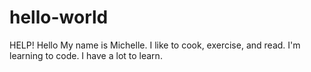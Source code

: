 # hello-world
HELP!
Hello
My name is Michelle. 
I like to cook, exercise, and read.
I'm learning to code. I have a lot to learn.
